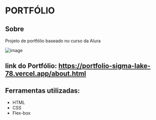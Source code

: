 <h1>PORTFÓLIO</h1>

<h2>Sobre</h2>
<p>Projeto de portfólio baseado no curso da Alura</p>

![image](https://github.com/1S4QU3s/portf-lio/assets/159395767/cb2290bc-5414-4cf5-8662-2564a26f8054)




## link do Portfólio: https://portfolio-sigma-lake-78.vercel.app/about.html

## Ferramentas utilizadas:

* HTML
* CSS
* Flex-box

